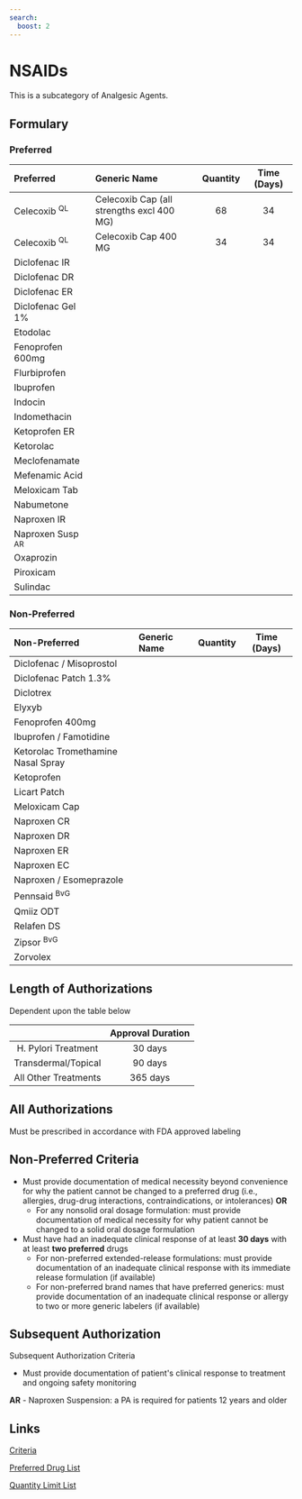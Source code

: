 ```yaml
---
search:
  boost: 2 
---
```


# NSAIDs

This is a subcategory of Analgesic Agents.

## Formulary

### Preferred

| Preferred                   | Generic Name                              | Quantity | Time (Days) |
| :-------------------------- | :---------------------------------------- | :------: | :---------: |
| Celecoxib <sup>QL</sup>     | Celecoxib Cap (all strengths excl 400 MG) |    68    |     34      |
| Celecoxib <sup>QL</sup>     | Celecoxib Cap 400 MG                      |    34    |     34      |
| Diclofenac IR               |                                           |          |             |
| Diclofenac DR               |                                           |          |             |
| Diclofenac ER               |                                           |          |             |
| Diclofenac Gel 1%           |                                           |          |             |
| Etodolac                    |                                           |          |             |
| Fenoprofen 600mg            |                                           |          |             |
| Flurbiprofen                |                                           |          |             |
| Ibuprofen                   |                                           |          |             |
| Indocin                     |                                           |          |             |
| Indomethacin                |                                           |          |             |
| Ketoprofen ER               |                                           |          |             |
| Ketorolac                   |                                           |          |             |
| Meclofenamate               |                                           |          |             |
| Mefenamic Acid              |                                           |          |             |
| Meloxicam Tab               |                                           |          |             |
| Nabumetone                  |                                           |          |             |
| Naproxen IR                 |                                           |          |             |
| Naproxen Susp <sup>AR</sup> |                                           |          |             |
| Oxaprozin                   |                                           |          |             |
| Piroxicam                   |                                           |          |             |
| Sulindac                    |                                           |          |             |

### Non-Preferred

| Non-Preferred                      | Generic Name | Quantity | Time (Days) |
| :--------------------------------- | :----------- | :------: | :---------: |
| Diclofenac / Misoprostol           |              |          |             |
| Diclofenac Patch 1.3%              |              |          |             |
| Diclotrex                          |              |          |             |
| Elyxyb                             |              |          |             |
| Fenoprofen 400mg                   |              |          |             |
| Ibuprofen / Famotidine             |              |          |             |
| Ketorolac Tromethamine Nasal Spray |              |          |             |
| Ketoprofen                         |              |          |             |
| Licart Patch                       |              |          |             |
| Meloxicam Cap                      |              |          |             |
| Naproxen CR                        |              |          |             |
| Naproxen DR                        |              |          |             |
| Naproxen ER                        |              |          |             |
| Naproxen EC                        |              |          |             |
| Naproxen / Esomeprazole            |              |          |             |
| Pennsaid <sup>BvG</sup>            |              |          |             |
| Qmiiz ODT                          |              |          |             |
| Relafen DS                         |              |          |             |
| Zipsor <sup>BvG</sup>              |              |          |             |
| Zorvolex                           |              |          |             |

## Length of Authorizations

Dependent upon the table below

|                      | Approval Duration |
| :--------------------: | :-----------------: |
| H. Pylori Treatment  | 30 days           |
| Transdermal/Topical  | 90 days           |
| All Other Treatments | 365 days          |

## All Authorizations

Must be prescribed in accordance with FDA approved labeling

## Non-Preferred Criteria

- Must provide documentation of medical necessity beyond convenience for why the patient cannot be changed to a preferred drug (i.e., allergies, drug-drug interactions, contraindications, or intolerances) **OR** 
    - For any nonsolid oral dosage formulation: must provide documentation of medical necessity for why patient cannot be changed to a solid oral dosage formulation
- Must have had an inadequate clinical response of at least **30 days** with at least **two preferred** drugs 
    - For non-preferred extended-release formulations: must provide documentation of an inadequate clinical response with its immediate release formulation (if available) 
    - For non-preferred brand names that have preferred generics: must provide documentation of an inadequate clinical response or allergy to two or more generic labelers (if available) 

## Subsequent Authorization

Subsequent Authorization Criteria

- Must provide documentation of patient's clinical response to treatment and ongoing safety monitoring

**AR** - Naproxen Suspension: a PA is required for patients 12 years and older

## Links

[Criteria](https://pharmacy.medicaid.ohio.gov/sites/default/files/20230101_UPDL%20_Criteria_APPROVED.pdf#page=9)

[Preferred Drug List](https://pharmacy.medicaid.ohio.gov/sites/default/files/20230101_UPDL_APPROVED_12.13.22.pdf#page=8)

[Quantity Limit List](https://pharmacy.medicaid.ohio.gov/sites/default/files/20230101_Ohio_Medicaid_Quantity_Document_APPROVED.pdf#overlay-context=drug-coverage)
